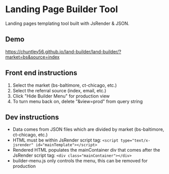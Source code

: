 # Landing Page Builder Tool
Landing pages templating tool built with JsRender & JSON. 

## Demo
https://chuntley56.github.io/land-builder/land-builder/?market=bs&source=index

## Front end instructions
1. Select the market (bs-baltimore, ct-chicago, etc.)
2. Select the referral source (index, email, etc.)
3. Click "Hide Builder Menu" for production view
4. To turn menu back on, delete "&view=prod" from query string

## Dev instructions
* Data comes from JSON files which are divided by market (bs-baltimore, ct-chicago, etc.)
* HTML must be within JsRender script tag: `<script type="text/x-jsrender" id="mainTemplate"></script>`
* Rendered HTML populates the mainContainer div that comes after the JsRender script tag: `<div class="mainContainer"></div>`
* builder-menu.js only controls the menu, this can be removed for production
